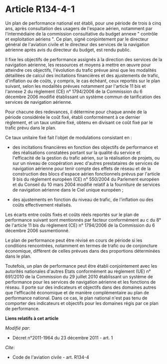 # Article R134-4-1

Un plan de performance national est établi, pour une période de trois à cinq ans, après consultation des usagers de l'espace
aérien, notamment par l'intermédiaire de la commission consultative du budget annexe " contrôle et exploitation aériens ". Ce
plan, signé conjointement par le directeur général de l'aviation civile et le directeur des services de la navigation
aérienne après avis du directeur du budget, est rendu public. 

Il fixe les objectifs de performance assignés à la direction des services de la navigation aérienne, les ressources et moyens
à mettre en œuvre pour atteindre ces objectifs, l'évolution du trafic prévue ainsi que les modalités détaillées de calcul des
incitations financières et des ajustements de trafic, d'inflation ou de coûts, y compris, le cas échéant, ceux reportés sur
le plan suivant, selon les modalités prévues notamment par l'article 11 bis et l'annexe 2 du règlement (CE) n° 1794/2006 de
la Commission du 6 décembre 2006 modifié établissant un système commun de tarification des services de navigation aérienne. 

Pour chacune des redevances, il détermine pour chaque année de la période considérée le coût fixé, établi conformément à ce
dernier règlement, et un taux unitaire fixé, obtenu en divisant ce coût fixé par le trafic prévu dans le plan. 

Ce taux unitaire fixé fait l'objet de modulations consistant en : 

- des incitations financières en fonction des objectifs de performance et des réalisations constatées portant sur la qualité
du service et l'efficacité de la gestion du trafic aérien, sur la réalisation de projets, ou sur un niveau de coopération
avec d'autres prestataires de services de navigation aérienne pour tenir compte des effets de réseau et de la construction
des blocs d'espace aérien fonctionnels prévus par l'article 9 bis du règlement européen (CE) n° 550/2004 du Parlement
européen et du Conseil du 10 mars 2004 modifié relatif à la fourniture de services de navigation aérienne dans le Ciel unique
européen ; 

- des ajustements en fonction du niveau de trafic, de l'inflation ou des coûts effectivement réalisés. 

Les écarts entre coûts fixés et coûts réels reportés sur le plan de performance suivant sont mentionnés par facteur
conformément au c du 8° de l'article 11 bis du règlement (CE) n° 1794/2006 de la Commission du 6 décembre 2006 susmentionné. 

Le plan de performance peut être révisé en cours de période si les conditions rencontrées, notamment en termes de trafic ou
de conjoncture économique, diffèrent de celles prévues dans des proportions déterminées dans le plan. 

Toutefois, un plan de performance peut être établi conjointement avec les autorités nationales d'autres Etats conformément au
règlement (UE) n° 691/2010 de la Commission du 29 juillet 2010 établissant un système de performance pour les services de
navigation aérienne et les fonctions de réseau. Il porte sur des indicateurs et objectifs dans des domaines autres que
l'efficacité économique et de manière complémentaire au plan de performance national. Dans ce cas, le plan national n'est pas
tenu de comporter des indicateurs et objectifs pour les domaines régis par ce plan de performance.

**Liens relatifs à cet article**

_Modifié par_:

  - Décret n°2011-1964 du 23 décembre 2011 - art. 1

_Cite_:

  - Code de l'aviation civile - art. R134-4
